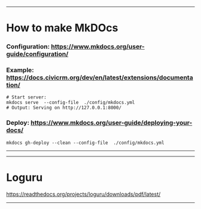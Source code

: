 <!--BEGIN -->
---

# How to make MkDOcs
### Configuration: https://www.mkdocs.org/user-guide/configuration/
### Example: https://docs.civicrm.org/dev/en/latest/extensions/documentation/

```shell
# Start server:
mkdocs serve  --config-file  ./config/mkdocs.yml
# Output: Serving on http://127.0.0.1:8000/
```

### Deploy: https://www.mkdocs.org/user-guide/deploying-your-docs/
```shell
mkdocs gh-deploy --clean --config-file  ./config/mkdocs.yml
```

---
<!--END-->

<!--BEGIN -->
---

# Loguru
https://readthedocs.org/projects/loguru/downloads/pdf/latest/

---
<!--END-->
